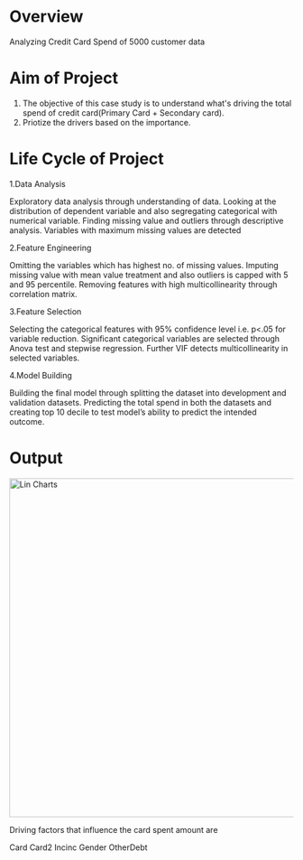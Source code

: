 # Overview
Analyzing Credit Card Spend of 5000 customer data

# Aim of Project
1. The objective of this case study is to understand what's driving the total spend of credit card(Primary Card + Secondary card).
2. Priotize the drivers based on the importance.

# Life Cycle of Project

1.Data Analysis

Exploratory data analysis through understanding of data. 
Looking at the distribution of dependent variable and also segregating categorical with numerical variable. 
Finding missing value and outliers through descriptive analysis. Variables with maximum missing values are detected 

2.Feature Engineering

Omitting the variables which has highest no. of missing values. 
Imputing missing value with mean value treatment and also outliers is capped with 5 and 95 percentile. 
Removing features with high multicollinearity through correlation matrix.

3.Feature Selection

Selecting the categorical features with 95% confidence level i.e. p<.05 for variable reduction.
Significant categorical variables are selected through Anova test and stepwise regression. 
Further VIF detects multicollinearity in selected variables. 

4.Model Building

Building the final model through splitting the dataset into development and validation datasets.
Predicting the total spend in both the datasets and creating top 10 decile to test model’s ability to predict the intended outcome.

# Output

<img width="600" alt="Lin Charts" src="https://user-images.githubusercontent.com/104310260/164983304-74754d80-30d3-4c7c-b4c2-1062685db55e.png">

Driving factors that influence the card spent amount are

Card
Card2
Incinc
Gender
OtherDebt



